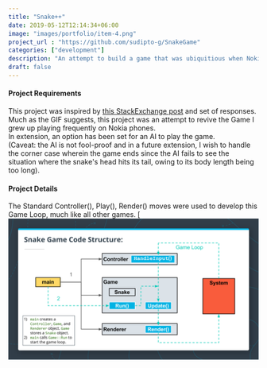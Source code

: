 ```yaml
---
title: "Snake++"
date: 2019-05-12T12:14:34+06:00
image: "images/portfolio/item-4.png"
project_url : "https://github.com/sudipto-g/SnakeGame"
categories: ["development"]
description: "An attempt to build a game that was ubiquitious when Nokia cells were around"
draft: false
---
```


#### Project Requirements

This project was inspired by [this StackExchange post](https://codereview.stackexchange.com/questions/212296/snake-game-in-c-with-sdl) and set of responses.  
Much as the GIF suggests, this project was an attempt to revive the Game I grew up playing frequently on Nokia phones.  
In extension, an option has been set for an AI to play the game.  
(Caveat: the AI is not fool-proof and in a future extension, I wish to handle the corner case wherein the game ends since the AI fails to see the situation where the snake's head hits its tail, owing to its body length being too long).  



#### Project Details

The Standard Controller(), Play(), Render() moves were used to develop this Game Loop, much like all other games.
[![The Game Loop](https://github.com/sudipto-g/SnakeGame/blob/master/code_structure.png)
